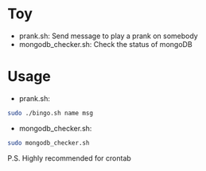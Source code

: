 # Toy
* prank.sh: Send message to play a prank on somebody
* mongodb_checker.sh: Check the status of mongoDB

# Usage
* prank.sh:

```bash
sudo ./bingo.sh name msg
```

* mongodb_checker.sh:

```bash
sudo mongodb_checker.sh
```
P.S. Highly recommended for crontab
